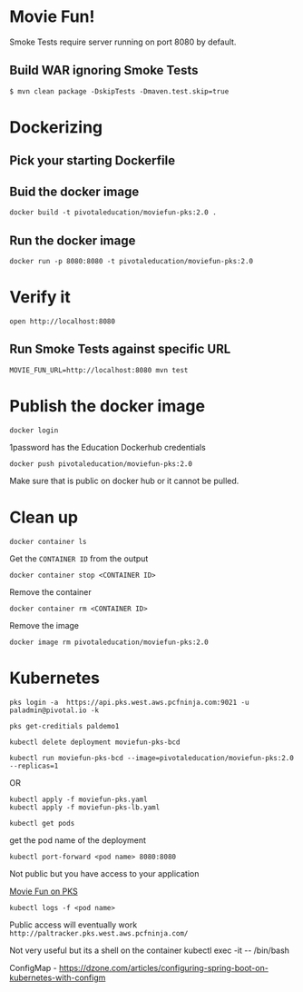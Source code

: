 # Movie Fun!

Smoke Tests require server running on port 8080 by default.

## Build WAR ignoring Smoke Tests

```
$ mvn clean package -DskipTests -Dmaven.test.skip=true
```

# Dockerizing

## Pick your starting Dockerfile

## Buid the docker image
```
docker build -t pivotaleducation/moviefun-pks:2.0 .
```

## Run the docker image
```
docker run -p 8080:8080 -t pivotaleducation/moviefun-pks:2.0
```

# Verify it
```
open http://localhost:8080
```

## Run Smoke Tests against specific URL

```
MOVIE_FUN_URL=http://localhost:8080 mvn test
```

# Publish the docker image
```
docker login
```
1password has the Education Dockerhub credentials

```
docker push pivotaleducation/moviefun-pks:2.0
```

Make sure that is public on docker hub or it cannot be pulled.

# Clean up
```
docker container ls
```

Get the `CONTAINER ID` from the output

```
docker container stop <CONTAINER ID>
```

Remove the container
```
docker container rm <CONTAINER ID>
```

Remove the image
```
docker image rm pivotaleducation/moviefun-pks:2.0
```

# Kubernetes
```
pks login -a  https://api.pks.west.aws.pcfninja.com:9021 -u paladmin@pivotal.io -k
```

```
pks get-creditials paldemo1
```

```
kubectl delete deployment moviefun-pks-bcd
```

```
kubectl run moviefun-pks-bcd --image=pivotaleducation/moviefun-pks:2.0 --replicas=1
```
OR
```
kubectl apply -f moviefun-pks.yaml
kubectl apply -f moviefun-pks-lb.yaml
```

```
kubectl get pods
```
get the pod name of the deployment

```
kubectl port-forward <pod name> 8080:8080
```
Not public but you have access to your application

[Movie Fun on PKS](http://localhost:8080/)

```
kubectl logs -f <pod name>
```

Public access will eventually work
`http://paltracker.pks.west.aws.pcfninja.com/`

Not very useful but its a shell on the container
kubectl exec -it <pod name> -- /bin/bash


ConfigMap - https://dzone.com/articles/configuring-spring-boot-on-kubernetes-with-configm
